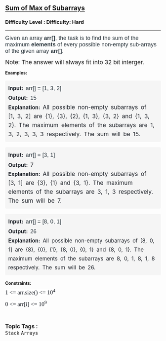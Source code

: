 <h2><a href="https://www.geeksforgeeks.org/problems/sum-of-max-of-subarrays/1?page=1&category=Arrays&sortBy=latest">Sum of Max of Subarrays</a></h2><h3>Difficulty Level : Difficulty: Hard</h3><hr><div class="problems_problem_content__Xm_eO"><p><span style="color: #273239; font-family: Nunito, sans-serif; font-size: 18px; letter-spacing: 0.162px; box-sizing: border-box; margin: 0px; padding: 0px; border: 0px; vertical-align: baseline;">Given an array&nbsp;</span><strong style="color: #273239; font-family: Nunito, sans-serif; font-size: 18px; letter-spacing: 0.162px; box-sizing: border-box; margin: 0px; padding: 0px; border: 0px; vertical-align: baseline;">arr[]</strong><span style="color: #273239; font-family: Nunito, sans-serif; font-size: 18px; letter-spacing: 0.162px; box-sizing: border-box; margin: 0px; padding: 0px; border: 0px; vertical-align: baseline;">, the task is to find the sum of the maximum <strong>elements</strong> of every possible non-empty sub-arrays of the given array <strong>arr[]</strong>.</span></p>
<p><span style="font-size: 14pt;">Note: The answer will always fit into 32 bit interger.</span></p>
<p><strong>Examples:</strong></p>
<pre style="box-sizing: border-box; line-height: 1.7em; color: #1e2229; padding: 10px; border: 1px solid var(--card-border); border-radius: 4px; white-space: break-spaces; word-spacing: 4px; font-family: var(--gfg-font-primary) !important; font-size: 17px !important; background-color: #f5f5f5 !important;"><span style="box-sizing: border-box; line-height: 1.7em; font-family: var(--gfg-font-primary) !important; font-size: 14pt; color: var(--text-color) !important; background-color: unset !important;"><span style="box-sizing: border-box; font-weight: bolder; line-height: 1.7em; font-family: var(--gfg-font-secondary) !important; font-size: 17px !important; color: var(--text-color) !important; background-color: unset !important;">Input: </span><span style="color: #273239; font-family: Nunito, sans-serif; font-size: 18px; letter-spacing: 0.162px; word-spacing: 0px; white-space-collapse: preserve; background-color: #f9f9f9;">arr[] = [1, 3, 2]</span>
<span style="box-sizing: border-box; font-weight: bolder; line-height: 1.7em; font-family: var(--gfg-font-secondary) !important; font-size: 17px !important; color: var(--text-color) !important; background-color: unset !important;">Output: </span><span style="color: #273239; font-family: Nunito, sans-serif; font-size: 18px; letter-spacing: 0.162px; word-spacing: 0px; white-space-collapse: preserve; background-color: #f9f9f9;">15</span><span style="box-sizing: border-box; font-weight: bolder; line-height: 1.7em; font-family: var(--gfg-font-secondary) !important; font-size: 17px !important; color: var(--text-color) !important; background-color: unset !important;">
Explanation: </span></span><span style="font-size: 14pt;">All possible non-empty subarrays of [1, 3, 2] are {1}, {3}, {2}, {1, 3}, {3, 2} and {1, 3, 2}. The maximum elements of the subarrays are 1, 3, 2, 3, 3, 3 respectively. The sum will be 15.</span></pre>
<pre style="box-sizing: border-box; line-height: 1.7em; color: #1e2229; padding: 10px; border: 1px solid var(--card-border); border-radius: 4px; white-space: break-spaces; word-spacing: 4px; font-family: var(--gfg-font-primary) !important; font-size: 17px !important; background-color: #f5f5f5 !important;"><span style="box-sizing: border-box; line-height: 1.7em; font-family: var(--gfg-font-primary) !important; font-size: 14pt; color: var(--text-color) !important; background-color: unset !important;"><span style="box-sizing: border-box; font-weight: bolder; line-height: 1.7em; font-family: var(--gfg-font-secondary) !important; font-size: 17px !important; color: var(--text-color) !important; background-color: unset !important;">Input: </span><span style="color: #273239; font-family: Nunito, sans-serif; font-size: 18px; letter-spacing: 0.162px; word-spacing: 0px; white-space-collapse: preserve; background-color: #f9f9f9;">arr[] = [3, 1]</span>
<span style="box-sizing: border-box; font-weight: bolder; line-height: 1.7em; font-family: var(--gfg-font-secondary) !important; font-size: 17px !important; color: var(--text-color) !important; background-color: unset !important;">Output: </span>7<span style="box-sizing: border-box; font-weight: bolder; line-height: 1.7em; font-family: var(--gfg-font-secondary) !important; font-size: 17px !important; color: var(--text-color) !important; background-color: unset !important;">
Explanation: </span></span><span style="font-size: 14pt;">All possible non-empty subarrays of [3, 1] are {3}, {1} and {3, 1}. The maximum elements of the subarrays are 3, 1, 3 respectively. The sum will be 7.</span></pre>
<pre style="box-sizing: border-box; line-height: 1.7em; color: #1e2229; padding: 10px; border: 1px solid var(--card-border); border-radius: 4px; white-space: break-spaces; word-spacing: 4px; font-family: var(--gfg-font-primary) !important; font-size: 17px !important; background-color: #f5f5f5 !important;"><span style="box-sizing: border-box; line-height: 1.7em; font-family: var(--gfg-font-primary) !important; font-size: 14pt; color: var(--text-color) !important; background-color: unset !important;"><span style="box-sizing: border-box; font-weight: bolder; line-height: 1.7em; font-family: var(--gfg-font-secondary) !important; font-size: 17px !important; color: var(--text-color) !important; background-color: unset !important;">Input: </span><span style="color: #273239; font-family: Nunito, sans-serif; font-size: 18px; letter-spacing: 0.162px; word-spacing: 0px; white-space-collapse: preserve; background-color: #f9f9f9;">arr[] = [8, 0, 1]</span>
<span style="box-sizing: border-box; font-weight: bolder; line-height: 1.7em; font-family: var(--gfg-font-secondary) !important; font-size: 17px !important; color: var(--text-color) !important; background-color: unset !important;">Output: </span><span style="color: #273239; font-family: Nunito, sans-serif; font-size: 18px; letter-spacing: 0.162px; word-spacing: 0px; white-space-collapse: preserve; background-color: #f9f9f9;">26</span><span style="box-sizing: border-box; font-weight: bolder; line-height: 1.7em; font-family: var(--gfg-font-secondary) !important; font-size: 17px !important; color: var(--text-color) !important; background-color: unset !important;">
Explanation: </span></span>All possible non-empty subarrays of [8, 0, 1] are {8}, {0}, {1}, {8, 0}, {0, 1} and {8, 0, 1}. The maximum elements of the subarrays are 8, 0, 1, 8, 1, 8 respectively. The sum will be 26.</pre>
<p><strong>Constraints:<br></strong><span style="box-sizing: border-box; line-height: 1.7em; font-family: Nunito; font-size: 14pt; color: #1e2229; background-color: #ffffff;">1 &lt;= arr.size() &lt;= 10<sup>4</sup><span style="box-sizing: border-box; font-size: 17px !important; line-height: 1.7em; position: relative; vertical-align: baseline; top: -0.5em; font-family: var(--gfg-font-primary) !important; color: var(--text-color) !important; background-color: var(--background) !important;"><br style="box-sizing: border-box; line-height: 1.7em; font-family: var(--gfg-font-primary) !important; color: var(--text-color) !important; background-color: var(--background) !important;"></span>0 &lt;= arr[i] &lt;= 10<sup>9</sup></span></p></div><br><p><span style=font-size:18px><strong>Topic Tags : </strong><br><code>Stack</code>&nbsp;<code>Arrays</code>&nbsp;